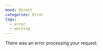 ```yaml
---
mood: Direct
categories: Error
tags:
  - error
  - warning
---
```

There was an error processing your request.